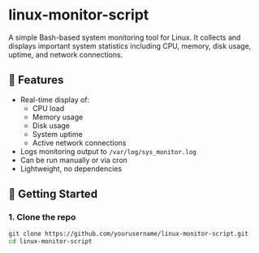 # linux-monitor-script
A simple Bash-based system monitoring tool for Linux. It collects and displays important system statistics including CPU, memory, disk usage, uptime, and network connections.

## 📌 Features
- Real-time display of:
  - CPU load
  - Memory usage
  - Disk usage
  - System uptime
  - Active network connections
- Logs monitoring output to `/var/log/sys_monitor.log`
- Can be run manually or via cron
- Lightweight, no dependencies

## 🚀 Getting Started

### 1. Clone the repo

```bash
git clone https://github.com/yourusername/linux-monitor-script.git
cd linux-monitor-script
